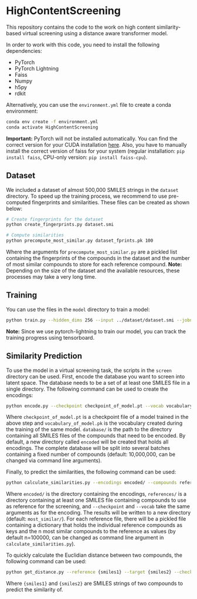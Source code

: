 # HighContentScreening
This repository contains the code to the work on high content similarity-based virtual screening using a distance aware transformer model.

In order to work with this code, you need to install the following dependencies:
* PyTorch
* PyTorch Lightning
* Faiss
* Numpy
* h5py
* rdkit

Alternatively, you can use the `environment.yml` file to create a conda environment:

```bash
conda env create -f environment.yml
conda activate HighContentScreening
```
**Important:** PyTorch will not be installed automatically. You can find the correct version for your CUDA installation [here](https://pytorch.org/get-started/locally/). Also, you have to manually install the correct version of faiss for your system (regular installation: `pip install faiss`, CPU-only version: `pip install faiss-cpu`).

## Dataset
We included a dataset of almost 500,000 SMILES strings in the `dataset` directory. To speed up the training process, we recommend to use pre-computed fingerprints and similarities. These files can be created as shown below:

```bash
# Create fingerprints for the dataset
python create_fingerprints.py dataset.smi

# Compute similarities
python precompute_most_similar.py dataset_fprints.pk 100
```
Where the arguments for `precompute_most_similar.py` are a pickled list containing the fingerprints of the compounds in the dataset and the number of most similar compounds to store for each reference compound.
**Note:** Depending on the size of the dataset and the available resources, these processes may take a very long time.

## Training
You can use the files in the `model` directory to train a model:

```bash
python train.py --hidden_dims 256 --input ../dataset/dataset.smi --jobname HighContentScreening_run1 --lr 0.0001 --out_dir output --scaling 10 --fingerprints ../dataset/dataset_fprints.pk --precomputed_similarities ../dataset/dataset_fprints_similarities_top100.pk
```

**Note:** Since we use pytorch-lightning to train our model, you can track the training progress using tensorboard.

## Similarity Prediction
To use the model in a virtual screening task, the scripts in the `screen` directory can be used. 
First, encode the database you want to screen into latent space. The database needs to be a set of at least one SMILES file in a single directory. The following command can be used to create the encodings:

```bash
python encode.py --checkpoint checkpoint_of_model.pt --vocab vocabulary_of_model.pk --input database/
```
Where `checkpoint_of_model.pt` is a checkpoint file of a model trained in the above step and `vocabulary_of_model.pk` is the vocabulary created during the training of the same model. `database/` is the path to the directory containing all SMILES files of the compounds that need to be encoded. By default, a new directory called `encoded` will be created that holds all encodings. The complete database will be split into several batches containing a fixed number of compounds (default: 10,000,000, can be changed via command line arguments).

Finally, to predict the similarities, the following command can be used:

```bash
python calculate_similarities.py --encodings encoded/ --compounds references/ --checkpoint checkpoint_of_model.pt --vocab vocabulary_of_model.pk
```
Where `encoded/` is the directory containing the encodings, `references/` is a directory containing at least one SMILES file containing compounds to use as reference for the screening, and `--checkpoint` and `--vocab` take the same arguments as for the encoding.
The results will be written to a new directory (default: `most_similar/`). For each reference file, there will be a pickled file containing a dictionary that holds the individual reference compounds as keys and the n most similar compounds to the reference as values (by default n=100000, can be changed as command line argument in `calculate_similarities.py`).

To quickly calculate the Euclidian distance between two compounds, the following command can be used:

```bash
python get_distance.py --reference {smiles1} --target {smiles2} --checkpoint checkpoint_of_model.pt --vocab vocabulary_of_model.pk
```
Where `{smiles1}` and `{smiles2}` are SMILES strings of two compounds to predict the similarity of.